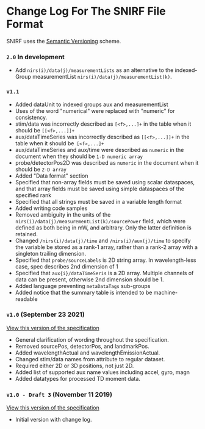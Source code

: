 # Change Log For The SNIRF File Format

SNIRF uses the [Semantic Versioning](https://semver.org) scheme.

### `2.0` In development
* Add `nirs(i)/data(j)/measurementLists` as an alternative to the indexed-Group measurementList `nirs(i)/data(j)/measurementList(k)`.

### `v1.1`

* Added dataUnit to indexed groups aux and measurementList
* Uses of the word "numerical" were replaced with "numeric" for consistency.
* stim/data was incorrectly described as `[<f>,...]+` in the table when it should be `[[<f>,...]]+`
* aux/dataTimeSeries was incorrectly described as `[[<f>,...]]+` in the table when it should be `[<f>,...]+`
* aux/dataTimeSeries and aux/time were described as `numeric` in the document when they should be `1-D numeric array`
* probe/detectorPos2D was described as `numeric` in the document when it should be `2-D array`
* Added "Data format" section
* Specified that non-array fields must be saved using scalar dataspaces, and that array fields must be saved using simple dataspaces of the specified rank
* Specified that all strings must be saved in a variable length format
* Added writing code samples
* Removed ambiguity in the units of the `nirs(i)/data(j)/measurementList(k)/sourcePower` field, which were defined as both being in mW, and arbitrary. Only the latter definition is retained.
* Changed `/nirs(i)/data(j)/time` and `/nirs(i)/aux(j)/time` to specify the variable be stored as a rank-1 array, rather than a rank-2 array with a singleton trailing dimension.
* Specified that `probe/sourceLabels` is 2D string array. In wavelength-less case, spec describes 2nd dimension of 1
* Specified that `aux{i}/dataTimeSeris` is a 2D array. Multiple channels of data can be present, otherwise 2nd dimension should be 1.
* Added language preventing `metaDataTags` sub-groups
* Added notice that the summary table is intended to be machine-readable
  
### `v1.0` (September 23 2021)

[View this version of the specification](https://github.com/fNIRS/snirf/blob/v1.0/snirf_specification.md)  

* General clarification of wording throughout the specification.
* Removed sourcePos, detectorPos, and landmarkPos.
* Added wavelengthActual and wavelengthEmissionActual.
* Changed stim/data names from attribute to regular dataset.
* Required either 2D or 3D positions, not just 2D.
* Added list of supported aux name values including accel, gyro, magn
* Added datatypes for processed TD moment data.

### `v1.0 - Draft 3` (November 11 2019)

[View this version of the specification](https://github.com/fNIRS/snirf/tree/da550abf7ec70084e31ba428df09a9dcbf3e6036)  

* Initial version with change log.
